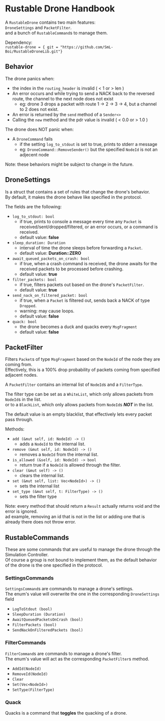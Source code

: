 # Rustable Drone Handbook

A `RustableDrone` contains two main features:  
`DroneSettings` and `PacketFilter`.  
and a bunch of `RustableCommand`s to manage them.  

Dependency:  
`rustable-drone = { git = "https://github.com/SmL-Boi/RustableDroneLib.git"}`

## Behavior

The drone panics when:
- the index in the `routing_header` is invalid ( < 1 or > len )
- An error occurs and while trying to send a NACK back to the reversed route, the channel to the next node does not exist
  - eg: drone 3 drops a packet with route 1 -> 2 -> 3 -> 4, but a channel to 2 does not exist.
- An error is returned by the `send` method of a `Sender<>`
- Calling the `new` method and the pdr value is invalid ( < 0.0 or > 1.0 )

The drone does NOT panic when:
- A `DroneCommand` fails
  - if the setting `log_to_stdout` is set to true, prints to stderr a message
  - eg: `DroneCommand::RemoveSender()` but the specified `NodeId` is not an adjecent node  

Note: these behaviors might be subject to change in the future.

## DroneSettings

Is a struct that contains a set of rules that change the drone's behavior.  
By default, it makes the drone behave like specified in the protocol.  

The fields are the following:
- `log_to_stdout: bool`
  - if true, prints to console a message every time any `Packet` is received/sent/dropped/filtered, or an error occurs, or a command is received.
  - default value: **false**
- `sleep_duration: Duration`
  - interval of time the drone sleeps before forwarding a `Packet`.
  - default value: **Duration::ZERO**
- `await_queued_packets_on_crash: bool`
  - if true, when a crash command is received, the drone awaits for the received packets to be processed before crashing.
  - default value: **true**
- `filter_packets: bool`
  - if true, filters packets out based on the drone's `PacketFilter`.
  - default value: **true** 
- `send_nack_on_filtered_packet: bool`
  - if true, when a `Packet` is filtered out, sends back a NACK of type `Dropped`.
  - warning: may cause loops.
  - default value: **false**
- `quack: bool`
  - the drone becomes a duck and quacks every `MsgFragment`
  - default value: **false**


## PacketFilter

Filters `Packet`s of type `MsgFragment` based on the `NodeId` of the node they are coming from.  
Effectively, this is a 100% drop probability of packets coming from specified adjacent nodes.  

A `PacketFilter` contains an internal list of `NodeId`s and a `FilterType`.  

The filter type can be set as a `WhiteList`, which only allows packets from `NodeId`s in the list.  
or to a `BlackList`, which only allows packets from `NodeId`s ***NOT*** in the list.  

The default value is an empty blacklist, that effectively lets every packet pass through.  

Methods:  
- `add (&mut self, id: NodeId) -> ()`
  - adds a `NodeId` to the internal list. 
- `remove (&mut self, id: NodeId) -> ()`
  - removes a `NodeId` from the internal list.
- `is_allowed (&self, id: NodeId) -> bool`
  - return true if a `NodeId` is allowed through the filter.
- `clear (&mut self) -> ()`
  - clears the internal list. 
- `set (&mut self, list: Vec<NodeId>) -> ()`
  - sets the internal list
- `set_type (&mut self, t: FilterType) -> ()`
  - sets the filter type

Note: every method that should return a `Result` actually returns void and the error is ignored.  
ad example, removing an id that is not in the list or adding one that is already there does not throw error.



## RustableCommands

These are some commands that are useful to manage the drone through the Simulation Controller.  
Of course a group is not bound to implement them, as the default behavior of the drone is the one specified in the protocol.  

### SettingsCommands

`SettingsCommand`s are commands to manage a drone's settings.  
The enum's value will overwrite the one in the corresponding `DroneSettings` field 

- `LogToStdout (bool)`
- `SleepDuration (Duration)`
- `AwaitQueuedPacketsOnCrash (bool)`
- `FilterPackets (bool)`
- `SendNackOnFilteredPackets (bool)`

### FilterCommands

`FilterCommand`s are commands to manage a drone's filter.  
The enum's value will act as the corresponding `PacketFilter`s method.  

- `AddId(NodeId)`
- `RemoveId(NodeId)`
- `Clear`
- `Set(Vec<NodeId>)`
- `SetType(FilterType)`


### Quack

Quacks is a command that **toggles** the quacking of a drone.
